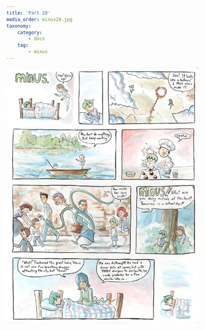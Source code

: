 ```yaml
---
title: 'Part 20'
media_order: minus20.jpg
taxonomy:
    category:
        - docs
    tag:
        - minus
---
```


![](minus20.jpg)